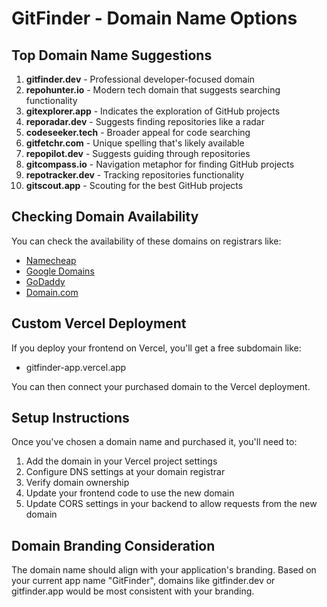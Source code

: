 # GitFinder - Domain Name Options

## Top Domain Name Suggestions
1. **gitfinder.dev** - Professional developer-focused domain
2. **repohunter.io** - Modern tech domain that suggests searching functionality
3. **gitexplorer.app** - Indicates the exploration of GitHub projects
4. **reporadar.dev** - Suggests finding repositories like a radar
5. **codeseeker.tech** - Broader appeal for code searching
6. **gitfetchr.com** - Unique spelling that's likely available
7. **repopilot.dev** - Suggests guiding through repositories
8. **gitcompass.io** - Navigation metaphor for finding GitHub projects
9. **repotracker.dev** - Tracking repositories functionality
10. **gitscout.app** - Scouting for the best GitHub projects

## Checking Domain Availability
You can check the availability of these domains on registrars like:
- [Namecheap](https://www.namecheap.com)
- [Google Domains](https://domains.google)
- [GoDaddy](https://www.godaddy.com)
- [Domain.com](https://www.domain.com)

## Custom Vercel Deployment
If you deploy your frontend on Vercel, you'll get a free subdomain like:
- gitfinder-app.vercel.app

You can then connect your purchased domain to the Vercel deployment.

## Setup Instructions
Once you've chosen a domain name and purchased it, you'll need to:

1. Add the domain in your Vercel project settings
2. Configure DNS settings at your domain registrar
3. Verify domain ownership
4. Update your frontend code to use the new domain
5. Update CORS settings in your backend to allow requests from the new domain

## Domain Branding Consideration
The domain name should align with your application's branding. Based on your current app name "GitFinder", domains like gitfinder.dev or gitfinder.app would be most consistent with your branding.